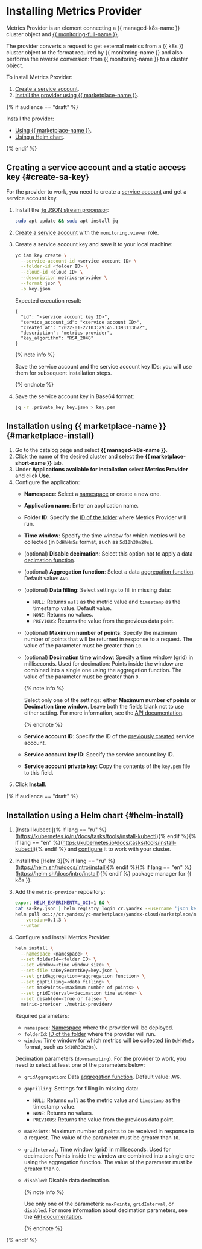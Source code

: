 # Installing Metrics Provider

Metrics Provider is an element connecting a {{ managed-k8s-name }} cluster object and [{{ monitoring-full-name }}](../../../monitoring/concepts/index.md).

The provider converts a request to get external metrics from a {{ k8s }} cluster object to the format required by {{ monitoring-name }} and also performs the reverse conversion: from {{ monitoring-name }} to a cluster object.

To install Metrics Provider:
1. [Create a service account](#create-sa-key).
1. [Install the provider using {{ marketplace-name }}](#marketplace-install).

{% if audience == "draft" %}

Install the provider:
* [Using {{ marketplace-name }}](#marketplace-install).
* [Using a Helm chart](#helm-install).

{% endif %}

## Creating a service account and a static access key {#create-sa-key}

For the provider to work, you need to create a [service account](../../../iam/concepts/users/service-accounts.md) and get a service account key.

1. Install the [`jq` JSON stream processor](https://stedolan.github.io/jq/):

   ```bash
   sudo apt update && sudo apt install jq
   ```

1. [Create a service account](../../../iam/operations/sa/create.md) with the `monitoring.viewer` role.
1. Create a service account key and save it to your local machine:

   ```bash
   yc iam key create \
     --service-account-id <service account ID> \
     --folder-id <folder ID> \
     --cloud-id <cloud ID> \
     --description metrics-provider \
     --format json \
     -o key.json
   ```

   Expected execution result:

   ```text
   {
     "id": "<service account key ID>",
     "service_account_id": "<service account ID>",
     "created_at": "2022-01-27T03:29:45.139311367Z",
     "description": "metrics-provider",
     "key_algorithm": "RSA_2048"
   }
   ```

   {% note info %}

   Save the service account and the service account key IDs: you will use them for subsequent installation steps.

   {% endnote %}

1. Save the service account key in Base64 format:

   ```bash
   jq -r .private_key key.json > key.pem
   ```

## Installation using {{ marketplace-name }} {#marketplace-install}

1. Go to the catalog page and select **{{ managed-k8s-name }}**.
1. Click the name of the desired cluster and select the **{{ marketplace-short-name }}** tab.
1. Under **Applications available for installation** select **Metrics Provider** and click **Use**.
1. Configure the application:
   * **Namespace**: Select a [namespace](../../concepts/index.md#namespace) or create a new one.
   * **Application name**: Enter an application name.
   * **Folder ID**: Specify the [ID of the folder](../../../resource-manager/concepts/resources-hierarchy.md#folder) where Metrics Provider will run.
   * **Time window**: Specify the time window for which metrics will be collected (in `DdHhMmSs` format, such as `5d10h30m20s`).
   * (optional) **Disable decimation**: Select this option not to apply a data [decimation function](../../../monitoring/concepts/decimation.md).
   * (optional) **Aggregation function**: Select a data [aggregation function](../../../monitoring/concepts/querying.md#combine-functions). Default value: `AVG`.
   * (optional) **Data filling**: Select settings to fill in missing data:
     * `NULL`: Returns `null` as the metric value and `timestamp` as the timestamp value. Default value.
     * `NONE`: Returns no values.
     * `PREVIOUS`: Returns the value from the previous data point.
   * (optional) **Maximum number of points**: Specify the maximum number of points that will be returned in response to a request. The value of the parameter must be greater than `10`.
   * (optional) **Decimation time window**: Specify a time window (grid) in milliseconds. Used for decimation: Points inside the window are combined into a single one using the aggregation function. The value of the parameter must be greater than `0`.

     {% note info %}

     Select only one of the settings: either **Maximum number of points** or **Decimation time window**. Leave both the fields blank not to use either setting. For more information, see the [API documentation](../../../monitoring/api-ref/MetricsData/read.md).

     {% endnote %}

   * **Service account ID**: Specify the ID of the [previously created](#create-sa-key) service account.
   * **Service account key ID**: Specify the service account key ID.
   * **Service account private key**: Copy the contents of the `key.pem` file to this field.
1. Click **Install**.

{% if audience == "draft" %}

## Installation using a Helm chart {#helm-install}

1. [Install kubectl]{% if lang == "ru" %}(https://kubernetes.io/ru/docs/tasks/tools/install-kubectl){% endif %}{% if lang == "en" %}(https://kubernetes.io/docs/tasks/tools/install-kubectl){% endif %} and [configure](../kubernetes-cluster/kubernetes-cluster-get-credetials.md) it to work with your cluster.
1. Install the [Нelm 3]{% if lang == "ru" %}(https://helm.sh/ru/docs/intro/install){% endif %}{% if lang == "en" %}(https://helm.sh/docs/intro/install){% endif %} package manager for {{ k8s }}.
1. Add the `metric-provider` repository:

   ```bash
   export HELM_EXPERIMENTAL_OCI=1 && \
   cat sa-key.json | helm registry login cr.yandex --username 'json_key' --password-stdin && \
   helm pull oci://cr.yandex/yc-marketplace/yandex-cloud/marketplace/metric-provider \
     --version=0.1.3 \
     --untar
   ```

1. Configure and install Metrics Provider:

   ```bash
   helm install \
     --namespace <namespace> \
     --set folderId=<folder ID> \
     --set window=<time window size> \
     --set-file saKeySecretKey=key.json \
     --set gridAggregation=<aggregation function> \
     --set gapFilling=<data filling> \
     --set maxPoints=<maximum number of points> \
     --set gridInterval=<decimation time window> \
     --set disabled=<true or false> \
     metric-provider ./metric-provider/
   ```

   Required parameters:
   * `namespace`: [Namespace](../../concepts/index.md#namespace) where the provider will be deployed.
   * `folderId`: [ID of the folder](../../../resource-manager/concepts/resources-hierarchy.md#folder) where the provider will run.
   * `window`: Time window for which metrics will be collected (in `DdHhMmSs` format, such as `5d10h30m20s`).

   Decimation parameters (`downsampling`). For the provider to work, you need to select at least one of the parameters below:
   * `gridAggregation`: Data [aggregation function](../../../monitoring/concepts/querying.md#combine-functions). Default value: `AVG`.
   * `gapFilling`: Settings for filling in missing data:
     * `NULL`: Returns `null` as the metric value and `timestamp` as the timestamp value.
     * `NONE`: Returns no values.
     * `PREVIOUS`: Returns the value from the previous data point.
   * `maxPoints`: Maximum number of points to be received in response to a request. The value of the parameter must be greater than `10`.
   * `gridInterval`: Time window (grid) in milliseconds. Used for decimation: Points inside the window are combined into a single one using the aggregation function. The value of the parameter must be greater than `0`.
   * `disabled`: Disable data decimation.

     {% note info %}

     Use only one of the parameters: `maxPoints`, `gridInterval`, or `disabled`. For more information about decimation parameters, see the [API documentation](../../../monitoring/api-ref/MetricsData/read.md).

     {% endnote %}

{% endif %}